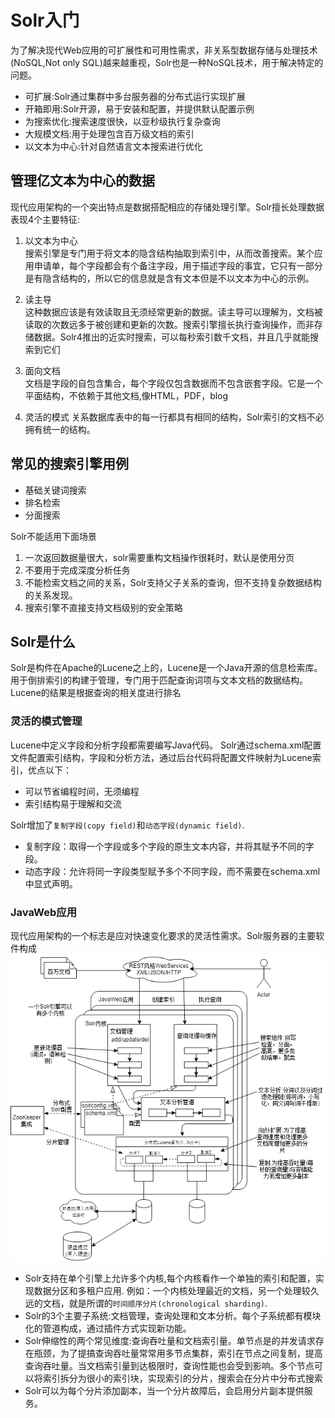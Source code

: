 # Solr入门

为了解决现代Web应用的可扩展性和可用性需求，非关系型数据存储与处理技术(NoSQL,Not only SQL)越来越重视，Solr也是一种NoSQL技术，用于解决特定的问题。

+ 可扩展:Solr通过集群中多台服务器的分布式运行实现扩展
+ 开箱即用:Solr开源，易于安装和配置，并提供默认配置示例
+ 为搜索优化:搜索速度很快，以亚秒级执行复杂查询
+ 大规模文档:用于处理包含百万级文档的索引
+ 以文本为中心:针对自然语言文本搜索进行优化

## 管理亿文本为中心的数据

现代应用架构的一个突出特点是数据搭配相应的存储处理引擎。Solr擅长处理数据表现4个主要特征:

1. 以文本为中心  
 搜索引擎是专门用于将文本的隐含结构抽取到索引中，从而改善搜索。某个应用申请单，每个字段都会有个备注字段，用于描述字段的事宜，它只有一部分是有隐含结构的，所以它的信息就是含有文本但是不以文本为中心的示例。

2. 读主导  
 这种数据应该是有效读取且无须经常更新的数据。读主导可以理解为，文档被读取的次数远多于被创建和更新的次数。搜索引擎擅长执行查询操作，而非存储数据。Solr4推出的近实时搜索，可以每秒索引数千文档，并且几乎就能搜索到它们

3. 面向文档  
 文档是字段的自包含集合，每个字段仅包含数据而不包含嵌套字段。它是一个平面结构，不依赖于其他文档,像HTML，PDF，blog

4. 灵活的模式
 关系数据库表中的每一行都具有相同的结构，Solr索引的文档不必拥有统一的结构。

## 常见的搜索引擎用例

+ 基础关键词搜索
+ 排名检索
+ 分面搜索

Solr不能适用下面场景

1. 一次返回数据量很大，solr需要重构文档操作很耗时，默认是使用分页
2. 不要用于完成深度分析任务
3. 不能检索文档之间的关系，Solr支持父子关系的查询，但不支持复杂数据结构的关系发现。
4. 搜索引擎不直接支持文档级别的安全策略

## Solr是什么

Solr是构件在Apache的Lucene之上的，Lucene是一个Java开源的信息检索库。用于倒排索引的构建于管理，专门用于匹配查询词项与文本文档的数据结构。Lucene的结果是根据查询的相关度进行排名

### 灵活的模式管理

Lucene中定义字段和分析字段都需要编写Java代码。
Solr通过schema.xml配置文件配置索引结构，字段和分析方法，通过后台代码将配置文件映射为Lucene索引，优点以下：

+ 可以节省编程时间，无须编程
+ 索引结构易于理解和交流

Solr增加了`复制字段(copy field)`和`动态字段(dynamic field)`.

+ 复制字段：取得一个字段或多个字段的原生文本内容，并将其赋予不同的字段。
+ 动态字段：允许将同一字段类型赋予多个不同字段，而不需要在schema.xml中显式声明。

### JavaWeb应用

现代应用架构的一个标志是应对快速变化要求的灵活性需求。Solr服务器的主要软件构成
![solrschema.xml](../imgs/solrschema1.png)

+ Solr支持在单个引擎上允许多个内核,每个内核看作一个单独的索引和配置，实现数据分区和多租户应用.
   例如：一个内核处理最近的文档，另一个处理较久远的文档，就是所谓的`时间顺序分片(chronological sharding)`.
+ Solr的3个主要子系统:文档管理，查询处理和文本分析。每个子系统都有模块化的管道构成，通过插件方式实现新功能。
+ Solr伸缩性的两个常见维度:查询吞吐量和文档索引量。单节点是的并发请求存在瓶颈，为了提搞查询吞吐量常常用多节点集群，索引在节点之间复制，提高查询吞吐量。当文档索引量到达极限时，查询性能也会受到影响。多个节点可以将索引拆分为很小的索引块，实现索引的分片，搜索会在分片中分布式搜索
+ Solr可以为每个分片添加副本，当一个分片故障后，会启用分片副本提供服务。